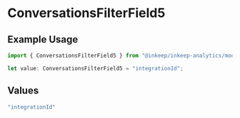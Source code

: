 # ConversationsFilterField5

## Example Usage

```typescript
import { ConversationsFilterField5 } from "@inkeep/inkeep-analytics/models/components";

let value: ConversationsFilterField5 = "integrationId";
```

## Values

```typescript
"integrationId"
```